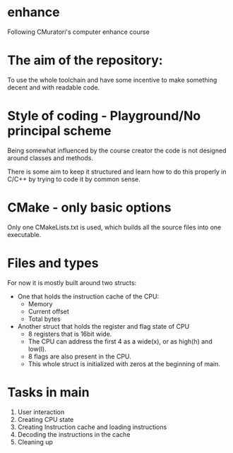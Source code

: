 # enhance
Following CMuratori's computer enhance course

# The aim of the repository:
To use the whole toolchain and have some incentive to make something decent and with readable code.

# Style of coding - Playground/No principal scheme
Being somewhat influenced by the course creator the code is not designed around classes and methods.

There is some aim to keep it structured and learn how to do this properly in C/C++ by trying to code it by common sense.

# CMake - only basic options
Only one CMakeLists.txt is used, which builds all the source files into one executable.

# Files and types
For now it is mostly built around two structs:
- One that holds the instruction cache of the CPU:
    - Memory
    - Current offset 
    - Total bytes 
- Another struct that holds the register and flag state of CPU
    - 8 registers that is 16bit wide.
    - The CPU can address the first 4 as a wide(x), or as high(h) and low(l).
    - 8 flags are also present in the CPU.
    - This whole struct is initialized with zeros at the beginning of main.
    
# Tasks in main
1. User interaction
2. Creating CPU state
3. Creating Instruction cache and loading instructions
4. Decoding the instructions in the cache
5. Cleaning up

  
